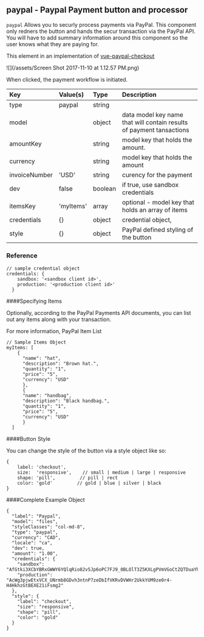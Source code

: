 ## paypal - Paypal Payment button and processor

`paypal` Allows you to securly process payments via PayPal. This component only redners the button and hands the secur transaction via the PayPal API.
You will have to add summary information around this component so the user knows what they are paying for.

This element in an implementation of [vue-paypal-checkout](https://github.com/khoanguyen96/vue-paypal-checkout)

![](/assets/Screen Shot 2017-11-10 at 1.12.57 PM.png)

When clicked, the payment workflow is initiated.

| Key | Value\(s\) | Type | Description |
| :--- | :--- | :--- | :--- |
| type | paypal | string |  |
| model |  | object | data model key name that will contain results of payment tansactions |
| amountKey |  |string|model key that holds the amount. |
| currency |  |string|model key that holds the amount|
| invoiceNumber | 'USD' |string|curency for the payment|
| dev | false |boolean|if true, use sandbox credentials |
| itemsKey | 'myItems' |array|optional - model key that holds an array of items|
| credentials |{}|object |credential object, |
| style |{}|object |PayPal defined styling of the button|

##### 


### Reference

```
// sample credential object
credentials: {
    sandbox: '<sandbox client id>',
    production: '<production client id>'
  }
```
####Specifying Items

Optionally, according to the PayPal Payments API documents, you can list out any items along with your transaction.

For more information, PayPal Item List

```
// Sample Items Object
myItems: [
    {
      "name": "hat",
      "description": "Brown hat.",
      "quantity": "1",
      "price": "5",
      "currency": "USD"
      },
      {
      "name": "handbag",
      "description": "Black handbag.",
      "quantity": "1",
      "price": "5",
      "currency": "USD"
      }
  ]
```

####Button Style

You can change the style of the button via a style object like so:
```
{
    label: 'checkout',
    size:  'responsive',    // small | medium | large | responsive
    shape: 'pill',         // pill | rect
    color: 'gold'         // gold | blue | silver | black
}
```

####Complete Example Object

```
{
  "label": "Paypal",
  "model": "files",
  "styleClasses": "col-md-8",
  "type": "paypal",
  "currency": "CAD",
  "locale": "ca",
  "dev": true,
  "amount": "1.00",
  "credentials": {
    "sandbox": "AfGtki3XCbYBRxGWWY6YQlqRio82v5Jp6oPC7FJ9_0BLOlT3Z5KXLgPVmVGoCtZQTDuaYhrCM7ez3P9g",
    "production": "AcWg3pjwEtxVCX_UNrmb8GDvh3ntnP7zeDbIfVKRvDVWHr2UkkYUM9ze0r4-H4HkhzGtBEXE21iFsmg2"
  },
  "style": {
    "label": "checkout",
    "size": "responsive",
    "shape": "pill",
    "color": "gold"
  }
}
```

